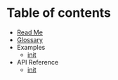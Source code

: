 # Table of contents

* [Read Me](README.md)
* [Glossary](docs/glossary.md)
* Examples
  * [init](docs/examples/simpleForm.md)
* API Reference
  * [init](docs/api/init.md)
